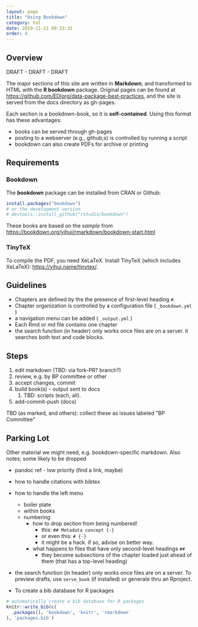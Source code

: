 ```yaml
---
layout: page
title: "Using Bookdown"
category: tut
date: 2019-11-21 09:23:31
order: 4
---
```




## Overview

 DRAFT - DRAFT - DRAFT

The major sections of this site are written in **Markdown**, and transformed to HTML with the **R bookdown** package. Original pages can be found at https://github.com/EDIorg/data-package-best-practices, and the site is served from the docs directory as gh-pages.

Each section is a bookdown-book, so it is **self-contained**. Using this format has these advantages:
- books can be served through gh-pages
- posting to a webserver (e.g., github;s) is controlled by running a script
- bookdown can also create PDFs for archive or printing

## Requirements
### Bookdown 
The **bookdown** package can be installed from CRAN or Github:

```R
install.packages("bookdown")
# or the development version
# devtools::install_github("rstudio/bookdown")
```

These books are based on the _sample_ from  https://bookdown.org/yihui/rmarkdown/bookdown-start.html

### TinyTeX
To compile the PDF, you need XeLaTeX. Install TinyTeX (which includes XeLaTeX): <https://yihui.name/tinytex/>.


## Guidelines
- Chapters are defined by the the presence of first-level heading `#`. 
- Chapter organization is controlled by a configuration file ( `_bookdown.yml` )
- a navigation menu can be added ( `_output.yml` )
- Each Rmd or md file contains one chapter 
- the search function (in header) only works once files are on a server. it searches both text and code blocks. 

## Steps
1. edit markdown (TBD: via fork-PR? branch?)
1. review, e.g. by BP committee or other
1. accept changes, commit 
1. build book(s) - output sent to docs
   1. TBD: scripts (each, all).
1. add-commit-push (docs)

TBD (as marked, and others): collect these as issues labeled "BP Committee"



## Parking Lot
Other material we might need, e.g. bookdown-specific markdown. Also notes; some likely to be dropped
- pandoc ref - low priority (find a link, maybe)
- how to handle citations with bibtex
- how to handle the left menu 
  - boiler plate  
  - within books
  - numbering 
    - how to drop section from being numbered! 
      - this: `## Metadata concept {-}`
      - or even this: `# {-}`
      - it might be a hack. if so, advise on better way.
    - what happens to files that have only second-level headings `##`
      - they become subsections of the chapter loaded just ahead of them (that has a top-level heading)


- the search function (in header) only works once files are on a server. To preview drafts, use ` serve_book ` (if installed) or generate thru an Rproject.



- To create a bib database for R packages

```R
# automatically create a bib database for R packages
knitr::write_bib(c(
  .packages(), 'bookdown', 'knitr', 'rmarkdown'
), 'packages.bib')
```


